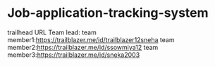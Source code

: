 # Job-application-tracking-system
trailhead URL
Team lead:
team member1:https://trailblazer.me/id/trailblazer12sneha
team member2:https://trailblazer.me/id/ssowmiya12
team member3:https://trailblazer.me/id/sneka2003
